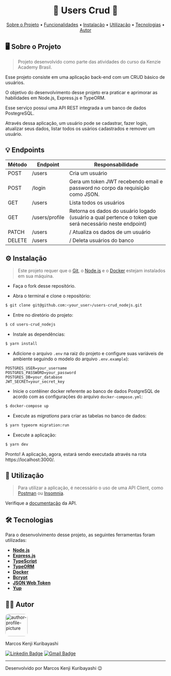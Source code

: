 <!-- CABEÇALHO -->
<div id="readme-top" align="center">
    <h1>
       👥 Users Crud 👥
    </h1>
    <p>
        <a href="#%EF%B8%8F-sobre-o-projeto">Sobre o Projeto</a> •
        <a href="#-Endpoints">Funcionalidades</a> •
        <a href="#%EF%B8%8F-instalação">Instalação</a> •
        <a href="#-utilização">Utilização</a> •
        <a href="#%EF%B8%8F-tecnologias">Tecnologias</a> •
        <a href="#-autor">Autor</a>
    </p>
</div>

<!-- SOBRE O PROJETO -->

## 🖥️ Sobre o Projeto

> Projeto desenvolvido como parte das atividades do curso da Kenzie Academy Brasil.

Esse projeto consiste em uma aplicação back-end com um CRUD básico de usuários.

O objetivo do desenvolvimento desse projeto era praticar e aprimorar as habilidades em Node.js, Express.js e TypeORM.

Esse serviço possui uma API REST integrada a um banco de dados PostegreSQL.

Através dessa aplicação, um usuário pode se cadastrar, fazer login, atualizar seus dados, listar todos os usários cadastrados e remover um usuário.

<!-- ENDPOINTS -->

## 💡 Endpoints

| Método | Endpoint       | Responsabilidade                                                                                        |
| ------ | -------------- | ------------------------------------------------------------------------------------------------------- |
| POST   | /users         | Cria um usuário                                                                                         |
| POST   | /login         | Gera um token JWT recebendo email e password no corpo da requisição como JSON.                          |
| GET    | /users         | Lista todos os usuários                                                                                 |
| GET    | /users/profile | Retorna os dados do usuário logado (usuário a qual pertence o token que será necessário neste endpoint) |
| PATCH  | /users         | /<uuid> Atualiza os dados de um usuário                                                                 |
| DELETE | /users         | /<uuid> Deleta usuários do banco                                                                        |

<!-- INSTALAÇÃO -->

## ⚙️ Instalação

> Este projeto requer que o [Git](https://git-scm.com/), o [Node.js](https://nodejs.org/en/) e o [Docker](https://www.docker.com/) estejam instalados em sua máquina.

- Faça o fork desse repositório.

- Abra o terminal e clone o repositório:

```Bash
$ git clone git@github.com:<your_user>/users-crud_nodejs.git
```

- Entre no diretório do projeto:

```Bash
$ cd users-crud_nodejs
```

- Instale as dependências:

```Bash
$ yarn install
```

- Adicione o arquivo `.env` na raiz do projeto e configure suas variáveis de ambiente seguindo o modelo do arquivo `.env.example`):

```dotenv
POSTGRES_USER=your_username
POSTGRES_PASSWORD=your_password
POSTGRES_DB=your_database
JWT_SECRET=your_secret_key
```

- Inicie o contêiner docker referente ao banco de dados PostgreSQL de acordo com as configurações do arquivo `docker-compose.yml`:

```Bash
$ docker-compose up
```

- Execute as _migrations_ para criar as tabelas no banco de dados:

```Bash
$ yarn typeorm migration:run
```

- Execute a aplicação:

```Bash
$ yarn dev
```

Pronto! A aplicação, agora, estará sendo executada através na rota https://localhost:3000/.

<!-- UTILIZAÇÃO -->

## 🚀 Utilização

> Para utilizar a aplicação, é necessário o uso de uma API Client, como [Postman](https://www.postman.com/) ou [Insomnia](https://insomnia.rest/download).

Verifique a [documentação](https://kenmarcos.github.io/users-crud_nodejs/) da API.

<!-- TECNOLOGIAS -->

## 🛠️ Tecnologias

Para o desenvolvimento desse projeto, as seguintes ferramentas foram utilizadas:

- **[Node.js](https://nodejs.org/)**
- **[Express.js](https://expressjs.com/)**
- **[TypeScript](https://www.typescriptlang.org/)**
- **[TypeORM](https://typeorm.io/)**
- **[Docker](https://www.docker.com/)**
- **[Bcrypt](https://www.npmjs.com/package/bcrypt)**
- **[JSON Web Token](https://www.npmjs.com/package/jsonwebtoken)**
- **[Yup](https://www.npmjs.com/package/yup)**

## 👨‍💻 Autor

<img style="border-radius: 15%;" src="https://gitlab.com/uploads/-/system/user/avatar/8603970/avatar.png?width=400" width=70 alt="author-profile-picture"/>

Marcos Kenji Kuribayashi

[![Linkedin Badge](https://img.shields.io/badge/-LinkedIn-blue?style=flat&logo=Linkedin&logoColor=white)](https://www.linkedin.com/in/marcos-kuribayashi/) [![Gmail Badge](https://img.shields.io/badge/-marcosken13@gmail.com-c14438?style=flat&logo=Gmail&logoColor=white)](mailto:marcosken13@gmail.com)

---

Desenvolvido por Marcos Kenji Kuribayashi 😉
